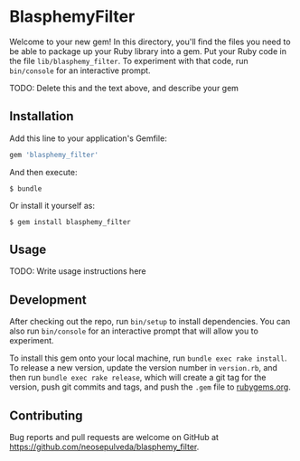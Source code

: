 # BlasphemyFilter

Welcome to your new gem! In this directory, you'll find the files you need to be able to package up your Ruby library into a gem. Put your Ruby code in the file `lib/blasphemy_filter`. To experiment with that code, run `bin/console` for an interactive prompt.

TODO: Delete this and the text above, and describe your gem

## Installation

Add this line to your application's Gemfile:

```ruby
gem 'blasphemy_filter'
```

And then execute:

    $ bundle

Or install it yourself as:

    $ gem install blasphemy_filter

## Usage

TODO: Write usage instructions here

## Development

After checking out the repo, run `bin/setup` to install dependencies. You can also run `bin/console` for an interactive prompt that will allow you to experiment.

To install this gem onto your local machine, run `bundle exec rake install`. To release a new version, update the version number in `version.rb`, and then run `bundle exec rake release`, which will create a git tag for the version, push git commits and tags, and push the `.gem` file to [rubygems.org](https://rubygems.org).

## Contributing

Bug reports and pull requests are welcome on GitHub at https://github.com/neosepulveda/blasphemy_filter.

